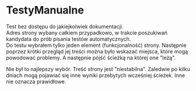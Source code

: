 # TestyManualne  

Test bez dostępu do jakiejkolwiek dokumentacji.  
Adres strony wybany całkiem przypadkowo, w trakcie poszukiwań kandydata do prób pisania testów automatycznych.  
Do testu wybrałem tylko jeden element (funkcjonalność) strony. Następnie poprzez krótki przegląd jej treści można było wskazać miejsca, które mogą powodować problemy. 
A następnie pójść ścieżką na której one "leżą".  

Nie był to najlepszy wybór. Treść strony jest "niestabilna". Zaledwie po kilku dniach mogą pojawiać się inne wyniki przebytych wcześniej ścieżek. Inne nie oznacza 
prawidłowe.
